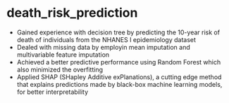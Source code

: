 # death_risk_prediction
- Gained experience with decision tree by predicting the 10-year risk of death of individuals from the NHANES I epidemiology dataset 
- Dealed with missing data by employin mean imputation and multivariable feature imputation
- Achieved a better predictive performance using Random Forest which also minimized the overfitting
- Applied SHAP (SHapley Additive exPlanations), a cutting edge method that explains predictions made by black-box machine learning models, for better interpretability


